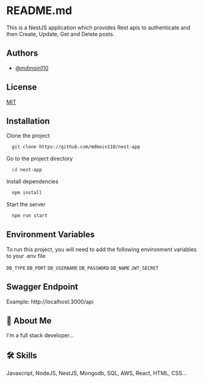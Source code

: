 
# README.md

This is a NestJS application which provides Rest apis to authenticate and then Create, Update, Get and Delete posts.


## Authors

- [@mdmoin110](https://www.github.com/mdmoin110)


## License

[MIT](https://choosealicense.com/licenses/mit/)


## Installation

Clone the project

```bash
  git clone https://github.com/mdmoin110/nest-app
```

Go to the project directory

```bash
  cd nest-app
```

Install dependencies

```bash
  npm install
```

Start the server

```bash
  npm run start
```
    
## Environment Variables

To run this project, you will need to add the following environment variables to your .env file

`DB_TYPE`
`DB_PORT`
`DB_USERNAME`
`DB_PASSWORD`
`DB_NAME`
`JWT_SECRET`


## Swagger Endpoint
Example: http://localhost:3000/api
## 🚀 About Me
I'm a full stack developer...


## 🛠 Skills
Javascript, NodeJS, NestJS, Mongodb, SQL, AWS, React, HTML, CSS...

